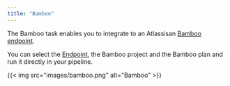 ```yaml
---
title: "Bamboo"
---
```


The Bamboo task enables you to integrate to an Atlassisan [Bamboo endpoint](/Configure/Endpoints/bamboo/).

You can select the [Endpoint](/Configure/Endpoints/Bamboo/), the Bamboo project and the Bamboo plan and run it directly in your pipeline.

{{< img src="images/bamboo.png" alt="Bamboo" >}}
